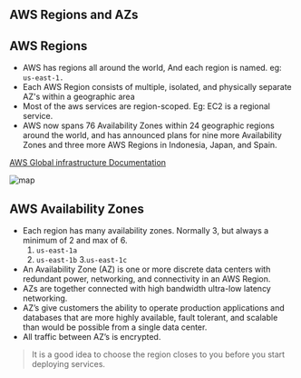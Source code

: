 ## AWS Regions and AZs

## AWS Regions
- AWS has regions all around the world, And each region is named. eg: `us-east-1.`
- Each AWS Region consists of multiple, isolated, and physically separate AZ's within a geographic area
- Most of the aws services are region-scoped. Eg: EC2 is a regional service.
- AWS now spans 76 Availability Zones within 24 geographic regions around the world, and has announced plans for nine more Availability Zones and three more AWS Regions in Indonesia, Japan, and Spain.

[AWS Global infrastructure Documentation](https://aws.amazon.com/about-aws/global-infrastructure/)

![map](https://d1.awsstatic.com/about-aws/Global%20Infrastructure/Global-Infrastructure-Map_Networks_1.01c9ef0f300ef42e91e7faa3eacbfceb52c87191.png)

## AWS Availability Zones

* Each region has many availability zones. Normally 3, but always a minimum of 2 and max of 6.
    1. `us-east-1a`
    2. `us-east-1b`
    3.` us-east-1c `
* An Availability Zone (AZ) is one or more discrete data centers with redundant power, networking, and connectivity in an AWS Region.
* AZs are together connected with high bandwidth ultra-low latency networking.
* AZ’s give customers the ability to operate production applications and databases that are more highly available, fault tolerant, and scalable than would be possible from a single data center.
* All traffic between AZ’s is encrypted.

> It is a good idea to choose the region closes to you before you start deploying services.